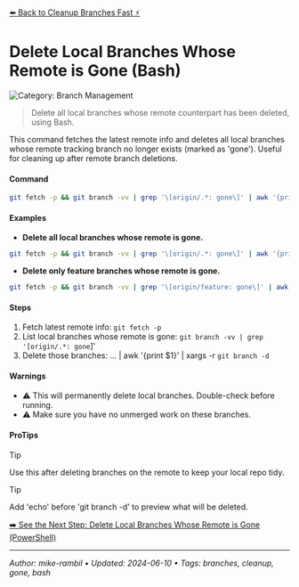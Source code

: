 [⬅️ Back to Cleanup Branches Fast ⚡](./cleanup-branches-fast.md)

# Delete Local Branches Whose Remote is Gone (Bash)


![Category: Branch Management](https://img.shields.io/badge/Category-Branch%20Management-blue)
> Delete all local branches whose remote counterpart has been deleted, using Bash.

This command fetches the latest remote info and deletes all local branches whose remote tracking branch no longer exists (marked as 'gone'). Useful for cleaning up after remote branch deletions.


#### Command
```sh
git fetch -p && git branch -vv | grep '\[origin/.*: gone\]' | awk '{print $1}' | xargs -r git branch -d
```

#### Examples
- **Delete all local branches whose remote is gone.** 

 ```sh
git fetch -p && git branch -vv | grep '\[origin/.*: gone\]' | awk '{print $1}' | xargs -r git branch -d 
 ```
- **Delete only feature branches whose remote is gone.** 

 ```sh
git fetch -p && git branch -vv | grep '\[origin/feature: gone\]' | awk '{print $1}' | xargs -r git branch -d 
 ```


#### Steps
1. Fetch latest remote info: `git fetch -p`
2. List local branches whose remote is gone: `git branch -vv | grep '[origin/.*: gone`]'
3. Delete those branches: ... | awk '{print $1}' | xargs -r `git branch -d`


#### Warnings
- ⚠️ This will permanently delete local branches. Double-check before running.
- ⚠️ Make sure you have no unmerged work on these branches.


#### ProTips
> [!TIP]
> Use this after deleting branches on the remote to keep your local repo tidy.

> [!TIP]
> Add 'echo' before 'git branch -d' to preview what will be deleted.



[➡️ See the Next Step: Delete Local Branches Whose Remote is Gone (PowerShell)](./delete-local-branches-whose-remote-is-gone-powershell.md)

---

_Author: mike-rambil • Updated: 2024-06-10 • Tags: branches, cleanup, gone, bash_
